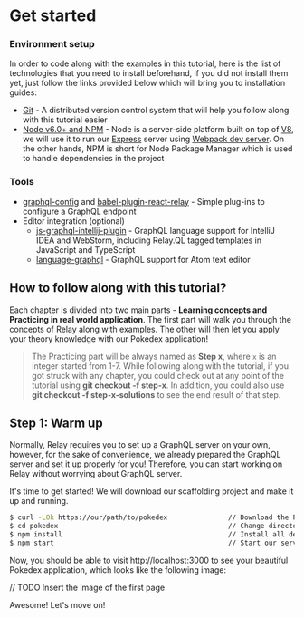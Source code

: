 # Get started

### Environment setup
In order to code along with the examples in this tutorial, here is the list of technologies that you need to install beforehand, if you did not install them yet, just follow the links provided below which will bring you to installation guides: 

- [Git](https://git-scm.com/downloads) - A distributed version control system that will help you follow along with this tutorial easier
- [Node v6.0+ and NPM](https://nodejs.org/en) - Node is a server-side platform built on top of [V8](https://developers.google.com/v8), we will use it to run our [Express](https://expressjs.com/) server using [Webpack dev server](https://webpack.github.io/docs/webpack-dev-server.html). On the other hands, NPM is short for Node Package Manager which is used to handle dependencies in the project

### Tools
- [graphql-config](https://github.com/graphcool/graphql-config) and [babel-plugin-react-relay](https://github.com/graphcool/babel-plugin-react-relay) -  Simple plug-ins to configure a GraphQL endpoint
- Editor integration (optional) 
    - [js-graphql-intellij-plugin](https://github.com/jimkyndemeyer/js-graphql-intellij-plugin) - GraphQL language support for IntelliJ IDEA and WebStorm, including Relay.QL tagged templates in JavaScript and TypeScript
    - [language-graphql](https://github.com/rmosolgo/language-graphql) - GraphQL support for Atom text editor

## How to follow along with this tutorial?

Each chapter is divided into two main parts - **Learning concepts and Practicing in real world application**. The first part will walk you through the concepts of Relay along with examples. The other will then let you apply your theory knowledge with our Pokedex application! 

> The Practicing part will be always named as **Step x**, where `x` is an integer started from 1-7. While following along with the tutorial, if you got struck with any chapter, you could check out at any point of the tutorial using **git checkout -f step-x**. In addition, you could also use **git checkout -f step-x-solutions** to see the end result of that step.

## Step 1: Warm up

Normally, Relay requires you to set up a GraphQL server on your own, however, for the sake of convenience, we already prepared the GraphQL server and set it up properly for you! Therefore, you can start working on Relay without worrying about GraphQL server.

It's time to get started! We will download our scaffolding project and make it up and running. 

```sh
$ curl -LOk https://our/path/to/pokedex               // Download the Pokedex project
$ cd pokedex                                          // Change directory to the downloaded folder
$ npm install                                         // Install all dependencies
$ npm start                                           // Start our server
```

Now, you should be able to visit http://localhost:3000 to see your beautiful Pokedex application, which looks like the following image:

// TODO Insert the image of the first page

Awesome! Let's move on!
